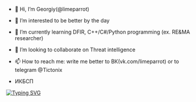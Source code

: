 - 👋 Hi, I’m Georgiy(@limeparrot)
- 👀 I’m interested to be better by the day
- 🌱 I’m currently learning DFIR, C++/C#/Python programming (ex. RE&MA researcher)
- 💞️ I’m looking to collaborate on Threat intelligence
- 📫 How to reach me: write me better to ВК(vk.com/limeparrot) or to telegram @Tictonix

- ИКБСП
<!---
limeparrot/limeparrot is a ✨ special ✨ repository because its `README.md` (this file) appears on your GitHub profile.
You can click the Preview link to take a look at your changes.
--->
[![Typing SVG](https://readme-typing-svg.herokuapp.com?color=%2336BCF7&lines=Computer+science+student)](https://git.io/typing-svg)
